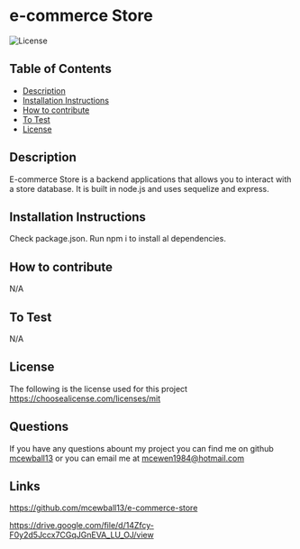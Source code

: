 # e-commerce Store

![License](https://img.shields.io/static/v1?label=license&message=mit&color=success)

## Table of Contents

-   [Description](#description)
-   [Installation Instructions](#installation-instructions)
-   [How to contribute](#how-to-contribute)
-   [To Test](#to-test)
-   [License](#license)

## Description

E-commerce Store is a backend applications that allows you to interact with a store database. It is built in node.js and uses sequelize and express.
## Installation Instructions

Check package.json. Run npm i to install al dependencies.

## How to contribute

N/A

## To Test

N/A

## License

The following is the license used for this project <br> https://choosealicense.com/licenses/mit

## Questions

If you have any questions abount my project you can find me on github [mcewball13](https://github.com/mcewball13) or you can email me at mcewen1984@hotmail.com

## Links

https://github.com/mcewball13/e-commerce-store

https://drive.google.com/file/d/14Zfcy-F0y2d5Jccx7CGqJGnEVA_LU_OJ/view



